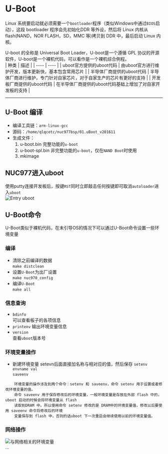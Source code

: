 # U-Boot #
Linux 系统要启动就必须需要一个` bootloader `程序（类似Windows中通过`BIOS`启动），这段 bootloader 程序会先初始化DDR 等外设，然后将 Linux 内核从 flash(NAND，NOR FLASH，SD，MMC 等)拷贝到 DDR 中，最后启动 Linux 内核。  

U-boot 的全称是 Universal Boot Loader，U-boot是一个遵循 GPL 协议的开源软件，U-boot是一个裸机代码，可以看作是一个裸机综合例程。  
| 种类 | 描述 |
| ---- | ---- |
| uboot官方提供的uboot代码 | 由uboot官方进行维护开发，版本更新快，基本包含常用芯片 |
| 半导体厂商提供的uboot代码 | 半导体厂商进行维护，专门针对自家芯片，对于自家生产的芯片有更好的支持 |
| 开发板厂商提供的uboot代码  | 在半导体厂商提供的uboot代码基础上增加了对自家开发板的支持 | 
***  
## U-Boot 编译 ##
- 编译工具链：`arm-linux-gcc`  
- 源码：`/home/qlqcetc/nuc977bsp/01.uBoot_v201611`
- 生成文件：
  1. u-boot.bin 
   完整功能的`u-boot`
  2. u-boot-spl.bin
   非完整功能的`u-boot`，仅在`NAND Boot`时使用
  3. mkimage

## NUC977进入uboot ##
使用putty连接开发板后，按键`RST`同时立即敲击任何按键即可取消`autoloader`进入`uboot`  
![Entry uboot](https://img1.imgtp.com/2023/07/18/U4E1MUdm.jpg)

## U-Boot命令 ##
U-Boot类似于裸机代码，在未引导OS的情况下可以通过U-Boot命令设置一些环境变量
### 编译 ###
- 清除之前编译的数据  
  `make distclean`  
- 设置`U-Boot`为出厂设置  
  `make nuc970_config`  
- 编译`U-Boot`  
  `make all`  
### 信息查询 ###  
  - `bdinfo`  
  可以查看板子的各项信息  
  - `printenv`
  输出环境变量信息  
  - `version`  
  查看`uboot`版本号  
### 环境变量操作 ###
  - 新建环境变量 setevn后面直接加名称与相对应的值，然后保存
  `setenv envname val`  
  `saveenv`
```
    环境变量的操作涉及到两个命令：setenv 和 saveenv，命令 setenv 用于设置或者修改环境变量的值。  
    命令 saveenv 用于保存修改后的环境变量，一般环境变量是存放在外部 flash 中的，uboot 启动的时候会将环境变量从 flash   
    读取到DRAM 中。所以使用命令 setenv 修改的是 DRAM中的环境变量值，修改以后要使用 saveenv 命令将修改后的环境  
    变量保存到 flash 中，否则的话uboot 下一次重启会继续使用以前的环境变量值。  
```  
### 网络操作 ###
![与网络相关的环境变量](https://img1.imgtp.com/2023/07/18/8k0N35Lv.jpg)  
...